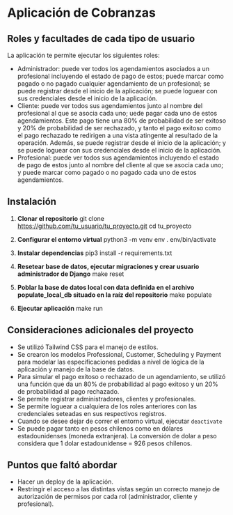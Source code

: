 # Aplicación de Cobranzas

## Roles y facultades de cada tipo de usuario
La aplicación te permite ejecutar los siguientes roles:
- Administrador: puede ver todos los agendamientos asociados a un profesional incluyendo el estado de pago de estos; puede marcar como pagado o no pagado cualquier agendamiento de un profesional; se puede registrar desde el inicio de la aplicación; se puede loguear con sus credenciales desde el inicio de la aplicación.
- Cliente: puede ver todos sus agendamientos junto al nombre del profesional al que se asocia cada uno; uede pagar cada uno de estos agendamientos. Este pago tiene una 80% de probabilidad de ser exitoso y 20% de probabilidad de ser rechazado, y tanto el pago exitoso como el pago rechazado te redirigen a una vista atingente al resultado de la operación. Además, se puede registrar desde el inicio de la aplicación; y se puede loguear con sus credenciales desde el inicio de la aplicación.
- Profesional: puede ver todos sus agendamientos incluyendo el estado de pago de estos junto al nombre del cliente al que se asocia cada uno; y puede marcar como pagado o no pagado cada uno de estos agendamientos. 


## Instalación

1. **Clonar el repositorio**
   git clone https://github.com/tu_usuario/tu_proyecto.git
   cd tu_proyecto

2. **Configurar el entorno virtual**
    python3 -m venv env
    . env/bin/activate

3. **Instalar dependencias**
    pip3 install -r requirements.txt

4. **Resetear base de datos, ejecutar migraciones y crear usuario administrador de Django**
    make reset

5. **Poblar la base de datos local con data definida en el archivo populate_local_db situado en la raíz del repositorio**
    make populate

6. **Ejecutar aplicación**
    make run


## Consideraciones adicionales del proyecto
- Se utilizó Tailwind CSS para el manejo de estilos.
- Se crearon los modelos Professional, Customer, Scheduling y Payment para modelar las especificaciones pedidas a nivel de lógica de la aplicación y manejo de la base de datos.
- Para simular el pago exitoso o rechazado de un agendamiento, se utilizó una función que da un 80% de probabilidad al pago exitoso y un 20% de probabilidad al pago rechazado.
- Se permite registrar administradores, clientes y profesionales.
- Se permite loguear a cualquiera de los roles anteriores con las credenciales seteadas en sus respectivos registros.
- Cuando se desee dejar de correr el entorno virtual, ejecutar `deactivate`
- Se puede pagar tanto en pesos chilenos como en dólares estadounidenses (moneda extranjera). La conversión de dolar a peso considera que 1 dolar estadounidense = 926 pesos chilenos.


## Puntos que faltó abordar
- Hacer un deploy de la aplicación.
- Restringir el acceso a las distintas vistas según un correcto manejo de autorización de permisos por cada rol (administrador, cliente y profesional).